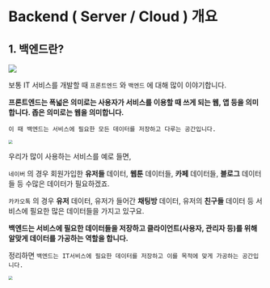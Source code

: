 # Backend ( Server / Cloud ) 개요



## 1. 백엔드란?

![](https://www.grabbing.me/image/https%3A%2F%2Fs3-us-west-2.amazonaws.com%2Fsecure.notion-static.com%2F6a182073-9d97-4881-8195-998b9e1d3e9d%2FUntitled.png?table=block&id=4b8af0ab-3d7a-427b-b994-71d8460336fe&width=860&cache=v2)

보통 IT 서비스를 개발할 때 `프론트엔드` 와 `백엔드` 에 대해 많이 이야기합니다.

**프론트엔드는 폭넓은 의미로는 사용자가 서비스를 이용할 때 쓰게 되는 웹, 앱 등을 의미합니다.
좁은 의미로는 웹을 의미합니다.**



`이 때 백엔드는 서비스에 필요한 모든 데이터를 저장하고 다루는 공간입니다.`

<img src="https://www.grabbing.me/image/https%3A%2F%2Fs3-us-west-2.amazonaws.com%2Fsecure.notion-static.com%2F56315c7d-d53e-47b7-9c11-1e96fa6828be%2FUntitled.png?table=block&amp;id=455bab5f-13d6-486b-a0f6-d35541bfa0d6&amp;width=860&amp;cache=v2" style="zoom: 50%;" />



우리가 많이 사용하는 서비스를 예로 들면,

`네이버` 의 경우 회원가입한 **유저들** 데이터, **웹툰** 데이터들, **카페** 데이터들, **블로그** 데이터들 등 수많은 데이터가 필요하겠죠.

`카카오톡` 의 경우 **유저** 데이터, 유저가 들어간 **채팅방** 데이터, 유저의 **친구들** 데이터 등 서비스에 필요한 많은 데이터들을 가지고 있구요.



**백엔드는 서비스에 필요한 데이터들을 저장하고 클라이언트(사용자, 관리자 등)를 위해 알맞게 데이터를 가공하는 역할을 합니다.**



정리하면 `백엔드는 IT서비스에 필요한 데이터를 저장하고 이를 목적에 맞게 가공하는 공간입니다.`

<img src="https://www.grabbing.me/image/https%3A%2F%2Fs3-us-west-2.amazonaws.com%2Fsecure.notion-static.com%2Fbee194ab-a011-4991-8b31-cc791e02ab28%2FUntitled.png?table=block&amp;id=c5d8a0a4-3145-467c-b81a-01b6a96e0416&amp;width=1060&amp;cache=v2" style="zoom:50%;" />






